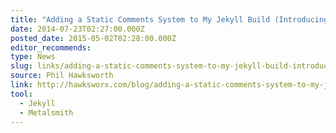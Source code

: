 ```yaml
---
title: "Adding a Static Comments System to My Jekyll Build (Introducing Poole)"
date: 2014-07-23T02:27:00.000Z
posted_date: 2015-05-02T02:28:00.000Z
editor_recommends:
type: News
slug: links/adding-a-static-comments-system-to-my-jekyll-build-introducing-poole
source: Phil Hawksworth
link: http://hawksworx.com/blog/adding-a-static-comments-system-to-my-jekyll-build/
tool:
  - Jekyll
  - Metalsmith
---
```





